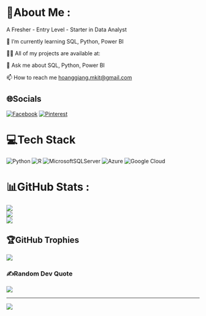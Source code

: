 # 💫About Me :
A Fresher - Entry Level - Starter in Data Analyst

🌱 I’m currently learning SQL, Python, Power BI

👨‍💻 All of my projects are available at:

💬 Ask me about SQL, Python, Power BI

📫 How to reach me hoanggiang.mkit@gmail.com

## 🌐Socials
[![Facebook](https://img.shields.io/badge/Facebook-%231877F2.svg?logo=Facebook&logoColor=white)](https://facebook.com/https://www.facebook.com/P.7.6.0.1.1.9/) [![Pinterest](https://img.shields.io/badge/Pinterest-%23E60023.svg?logo=Pinterest&logoColor=white)](https://pinterest.com/https://www.pinterest.com/hoanggiangmkit/) 

# 💻Tech Stack
![Python](https://img.shields.io/badge/python-3670A0?style=flat&logo=python&logoColor=ffdd54) ![R](https://img.shields.io/badge/r-%23276DC3.svg?style=flat&logo=r&logoColor=white) ![MicrosoftSQLServer](https://img.shields.io/badge/Microsoft%20SQL%20Sever-CC2927?style=flat&logo=microsoft%20sql%20server&logoColor=white) ![Azure](https://img.shields.io/badge/azure-%230072C6.svg?style=flat&logo=azure-devops&logoColor=white) ![Google Cloud](https://img.shields.io/badge/Google%20Cloud-%234285F4.svg?style=flat&logo=google-cloud&logoColor=white)
# 📊GitHub Stats :
![](https://github-readme-stats.vercel.app/api?username=hoanggianggg&theme=radical&hide_border=false&include_all_commits=false&count_private=false)<br/>
![](https://github-readme-streak-stats.herokuapp.com/?user=hoanggianggg&theme=radical&hide_border=false)<br/>
![](https://github-readme-stats.vercel.app/api/top-langs/?username=hoanggianggg&theme=radical&hide_border=false&include_all_commits=false&count_private=false&layout=compact)

## 🏆GitHub Trophies
![](https://github-trophies.vercel.app/?username=hoanggianggg&theme=onestar&no-frame=true&no-bg=false&margin-w=4)

### ✍️Random Dev Quote
![](https://quotes-github-readme.vercel.app/api?type=horizontal&theme=merko)

---
[![](https://visitcount.itsvg.in/api?id=hoanggianggg&icon=7&color=3)](https://visitcount.itsvg.in)

